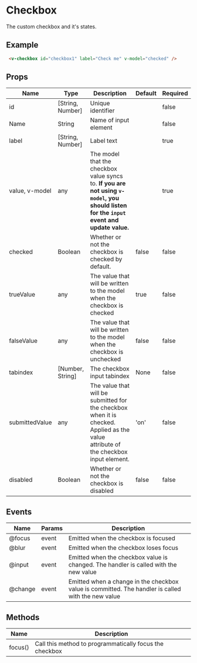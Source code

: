 # Checkbox <badge text="stable" />
The custom checkbox and it's states.

## Example
<div class="p-3 border rounded-2 my-3">
  <v-checkbox id="checkbox1" label="Check me" v-model="checked" />
</div>

```html
 <v-checkbox id="checkbox1" label="Check me" v-model="checked" />
```

## Props
Name       | Type     | Description | Default | Required
---------- | -------- | ----------- | ------- | --------
id         | [String, Number]   | Unique identifier |    | false
Name       | String             | Name of input element |    | false
label      | [String, Number]   | Label text        |    | true
value, v-model      | any      | The model that the checkbox value syncs to. **If you are not using `v-model`, you should listen for the `input` event and update value.**        |    | true
checked    | Boolean  | Whether or not the checkbox is checked by default. | false | false
trueValue	 | any	    | The value that will be written to the model when the checkbox is checked | true | false
falseValue | any	    | The value that will be written to the model when the checkbox is unchecked | false | false
tabindex	 | [Number, String]   | The checkbox input tabindex | None | false
submittedValue | any  | The value that will be submitted for the checkbox when it is checked. Applied as the value attribute of the checkbox input element. | 'on' | false
disabled	 | Boolean  | Whether or not the checkbox is disabled | false | false


## Events
Name     | Params   | Description
---------| ---------| -------------------
@focus   | event    | Emitted when the checkbox is focused
@blur    | event    | Emitted when the checkbox loses focus
@input   | event    | Emitted when the checkbox value is changed. The handler is called with the new value
@change  | event    | Emitted when a change in the checkbox value is committed. The handler is called with the new value

## Methods
Name       | Description
---------- | -----------
focus()    | Call this method to programmatically focus the checkbox

<script>
export default {
  data() {
    return { checked: false };
  },
};
</script>
